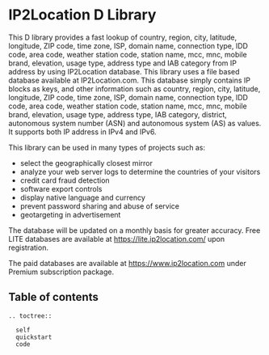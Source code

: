 # IP2Location D Library

This D library provides a fast lookup of country, region, city, latitude, longitude, ZIP code, time zone, ISP, domain name, connection type, IDD code, area code, weather station code, station name, mcc, mnc, mobile brand, elevation, usage type, address type and IAB category from IP address by using IP2Location database. This library uses a file based database available at IP2Location.com. This database simply contains IP blocks as keys, and other information such as country, region, city, latitude, longitude, ZIP code, time zone, ISP, domain name, connection type, IDD code, area code, weather station code, station name, mcc, mnc, mobile brand, elevation, usage type, address type, IAB category, district, autonomous system number (ASN) and autonomous system (AS) as values. It supports both IP address in IPv4 and IPv6.

This library can be used in many types of projects such as:

 - select the geographically closest mirror
 - analyze your web server logs to determine the countries of your visitors
 - credit card fraud detection
 - software export controls
 - display native language and currency 
 - prevent password sharing and abuse of service 
 - geotargeting in advertisement

The database will be updated on a monthly basis for greater accuracy. Free LITE databases are available at https://lite.ip2location.com/ upon registration.

The paid databases are available at https://www.ip2location.com under Premium subscription package.

## Table of contents
 ```{eval-rst}
 .. toctree::

   self
   quickstart
   code
 ```
